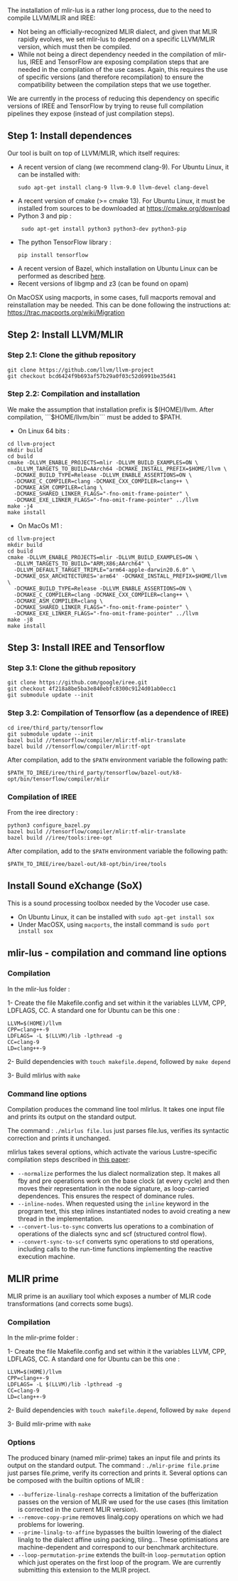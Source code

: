 The installation of mlir-lus is a rather long process, due to the 
need to compile LLVM/MLIR and IREE:
* Not being an officially-recognized MLIR dialect, and given that
  MLIR rapidly evolves, we set mlir-lus to depend on a specific
  LLVM/MLIR version, which must then be compiled.
* While not being a direct dependency needed in the compilation
  of mlir-lus, IREE and TensorFlow are exposing compilation
  steps that are needed in the compilation of the use cases.
  Again, this requires the use of specific versions (and therefore
  recompilation) to ensure the compatibility between the compilation
  steps that we use together.
  
We are currently in the process of reducing this dependency on 
specific versions of IREE and TensorFlow by trying to reuse full
compilation pipelines they expose (instead of just compilation
steps). 

## Step 1: Install dependences
Our tool is built on top of LLVM/MLIR, which itself requires:
* A recent version of clang (we recommend clang-9). For Ubuntu Linux, it can 
  be installed with:
  ```
  sudo apt-get install clang-9 llvm-9.0 llvm-devel clang-devel
  ```
* A recent version of cmake (>= cmake 13). For Ubuntu Linux, it must be 
  installed from sources to be downloaded at https://cmake.org/download
* Python 3 and pip :
  ```
   sudo apt-get install python3 python3-dev python3-pip
   ```
* The python TensorFlow library :
   ```
   pip install tensorflow
   ```
* A recent version of Bazel, which installation on Ubuntu Linux can be 
  performed as described 
  [here](https://docs.bazel.build/versions/main/install-ubuntu.html).
* Recent versions of libgmp and z3 (can be found on opam)

On MacOSX using macports, in some cases, full macports removal and 
reinstallation may be needed. This can be done following the instructions
at: https://trac.macports.org/wiki/Migration

## Step 2: Install LLVM/MLIR
### Step 2.1: Clone the github repository
```
git clone https://github.com/llvm/llvm-project
git checkout bcd6424f9b693af57b29a0f03c52d6991be35d41
```
### Step 2.2: Compilation and installation
We make the assumption that installation prefix is $(HOME)/llvm. 
After compilation, ```$HOME/llvm/bin``` must be added to $PATH.
- On Linux 64 bits :
```
cd llvm-project
mkdir build
cd build
cmake -DLLVM_ENABLE_PROJECTS=mlir -DLLVM_BUILD_EXAMPLES=ON \
  -DLLVM_TARGETS_TO_BUILD=AArch64 -DCMAKE_INSTALL_PREFIX=$HOME/llvm \
  -DCMAKE_BUILD_TYPE=Release -DLLVM_ENABLE_ASSERTIONS=ON \
  -DCMAKE_C_COMPILER=clang -DCMAKE_CXX_COMPILER=clang++ \
  -DCMAKE_ASM_COMPILER=clang \
  -DCMAKE_SHARED_LINKER_FLAGS="-fno-omit-frame-pointer" \
  -DCMAKE_EXE_LINKER_FLAGS="-fno-omit-frame-pointer" ../llvm
make -j4
make install
```
- On MacOs M1 :
```
cd llvm-project
mkdir build
cd build
cmake -DLLVM_ENABLE_PROJECTS=mlir -DLLVM_BUILD_EXAMPLES=ON \
  -DLLVM_TARGETS_TO_BUILD="ARM;X86;AArch64" \
  -DLLVM_DEFAULT_TARGET_TRIPLE="arm64-apple-darwin20.6.0" \
  -DCMAKE_OSX_ARCHITECTURES='arm64' -DCMAKE_INSTALL_PREFIX=$HOME/llvm \
  -DCMAKE_BUILD_TYPE=Release -DLLVM_ENABLE_ASSERTIONS=ON \
  -DCMAKE_C_COMPILER=clang -DCMAKE_CXX_COMPILER=clang++ \
  -DCMAKE_ASM_COMPILER=clang \
  -DCMAKE_SHARED_LINKER_FLAGS="-fno-omit-frame-pointer" \
  -DCMAKE_EXE_LINKER_FLAGS="-fno-omit-frame-pointer" ../llvm
make -j8
make install
```
	
## Step 3: Install IREE and Tensorflow
### Step 3.1: Clone the github repository
```
git clone https://github.com/google/iree.git
git checkout 4f218a8be5ba3e840ebfc8300c9124d01ab0ecc1
git submodule update --init
```
### Step 3.2: Compilation of Tensorflow (as a dependence of IREE)
```
cd iree/third_party/tensorflow
git submodule update --init
bazel build //tensorflow/compiler/mlir:tf-mlir-translate
bazel build //tensorflow/compiler/mlir:tf-opt
```

After compilation, add to the ```$PATH``` environment variable the 
following path:
```
$PATH_TO_IREE/iree/third_party/tensorflow/bazel-out/k8-opt/bin/tensorflow/compiler/mlir
```

### Compilation of IREE
From the iree directory :
```
python3 configure_bazel.py
bazel build //tensorflow/compiler/mlir:tf-mlir-translate
bazel build //iree/tools:iree-opt
```
   
After compilation, add to the ```$PATH``` environment variable the 
following path: 
```
$PATH_TO_IREE/iree/bazel-out/k8-opt/bin/iree/tools
```

## Install Sound eXchange (SoX)
This is a sound processing toolbox needed by the Vocoder use case.
* On Ubuntu Linux, it can be installed with ```sudo apt-get install sox```
* Under MacOSX, using ```macports```, the install command 
  is ```sudo port install sox```

## mlir-lus - compilation and command line options
### Compilation
In the mlir-lus folder :

1- Create the file Makefile.config and set within it the variables LLVM, CPP, 
   LDFLAGS, CC. A standard one for Ubuntu can be this one :
```
LLVM=$(HOME)/llvm
CPP=clang++-9
LDFLAGS= -L $(LLVM)/lib -lpthread -g
CC=clang-9
LD=clang++-9
```

2- Build dependencies with ```touch makefile.depend```, 
   followed by ```make depend```

3- Build mlirlus with ```make```

### Command line options
Compilation produces the command line tool mlirlus.
It takes one input file and prints its output
on the standard output. 

The command : ```./mlirlus file.lus``` just parses
file.lus, verifies its syntactic correction and prints it unchanged.

mlirlus takes several options, which activate the various Lustre-specific
compilation steps described in [this paper](https://hal.inria.fr/hal-03043623/document):
* ```--normalize``` performes the lus dialect normalization step.
  It makes all fby and pre operations work on the base clock (at every cycle)
  and then moves their representation in the node signature, as loop-carried dependences. 
  This ensures the respect of dominance rules. 
* ```--inline-nodes```. When requested using the ```inline``` keyword in the program
  text, this step inlines instantiated nodes to avoid creating a new thread
  in the implementation.
* ```--convert-lus-to-sync``` converts lus operations to a combination of 
  operations of the dialects sync and scf (structured control flow).
* ```--convert-sync-to-scf``` converts sync operations to std operations,
  including calls to the run-time functions implementing the reactive 
  execution machine.

## MLIR prime

MLIR prime is an auxiliary tool which exposes a number of MLIR code
transformations (and corrects some bugs).

### Compilation

In the mlir-prime folder :

1- Create the file Makefile.config and set within it the variables LLVM, CPP, 
   LDFLAGS, CC. A standard one for Ubuntu can be this one :
```
LLVM=$(HOME)/llvm
CPP=clang++-9
LDFLAGS= -L $(LLVM)/lib -lpthread -g
CC=clang-9
LD=clang++-9
```

2- Build dependencies with ```touch makefile.depend```, 
   followed by ```make depend```

3- Build mlir-prime with ```make```

### Options

The produced binary (named mlir-prime) takes an input file and prints its output
on the standard output. The command : ```./mlir-prime file.prime``` just parses
file.prime, verify its correction and prints it.
Several options can be composed with the builtin options of MLIR :
* ```--bufferize-linalg-reshape``` corrects a limitation of the bufferization
  passes on the version of MLIR we used for the use cases (this limitation
  is corrected in the current MLIR version).
* ```--remove-copy-prime``` removes linalg.copy operations on which we had
  problems for lowering.
* ```--prime-linalg-to-affine``` bypasses the builtin lowering of the dialect 
  linalg to the dialect affine using packing, tiling... These optimisations
  are machine-dependent and correspond to our benchmark architecture.
* ```--loop-permutation-prime``` extends the built-in ```loop-permutation```
  option which just operates on the first loop of the program. We are
  currently submitting this extension to the MLIR project.
